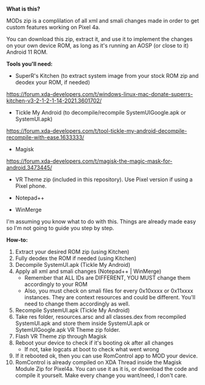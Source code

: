 **What is this?**



MODs zip is a complilation of all xml and smali changes made in order to get custom features working on Pixel 4a.

You can download this zip, extract it, and use it to implement the changes on your own device ROM, as long as it's running an AOSP (or close to it) Android 11 ROM.




**Tools you'll need:**


- SuperR's Kitchen (to extract system image from your stock ROM zip and deodex your ROM, if needed)

https://forum.xda-developers.com/t/windows-linux-mac-donate-superrs-kitchen-v3-2-1-2-1-14-2021.3601702/


- Tickle My Android (to decompile/recompile SystemUIGoogle.apk or SystemUI.apk)

https://forum.xda-developers.com/t/tool-tickle-my-android-decompile-recompile-with-ease.1633333/


- Magisk

https://forum.xda-developers.com/t/magisk-the-magic-mask-for-android.3473445/


- VR Theme zip (included in this repository). Use Pixel version if using a Pixel phone.

- Notepad++

- WinMerge




I'm assuming you know what to do with this. Things are already made easy so I'm not going to guide you step by step.




**How-to:**

1. Extract your desired ROM zip (using Kitchen)
2. Fully deodex the ROM if needed (using Kitchen)
3. Decompile SystemUI.apk (Tickle My Android)
4. Apply all xml and smali changes (Notepad++ | WinMerge)
   - Remember that ALL IDs are DIFFERENT, YOU MUST change them accordingly to your ROM
   - Also, you must check on smali files for every 0x10xxxx or 0x11xxxx instances. They are context resources and could be different. You'll need to change them accordingly as well.
5. Recompile SystemUI.apk (Tickle My Android)
6. Take res folder, resources.arsc and all classes.dex from recompiled SystemUI.apk and store them inside SystemUI.apk or SytemUIGoogle.apk VR Theme zip folder.
7. Flash VR Theme zip through Magisk
8. Reboot your device to check if it's booting ok after all changes
   - If not, take logcats at boot to check what went wrong
9. If it rebooted ok, then you can use RomControl app to MOD your device.
10. RomControl is already compiled on XDA Thread inside the Magisk Module Zip for Pixel4a. You can use it as it is, or download the code and compile it yourselt. Make every change you want/need, I don't care.
